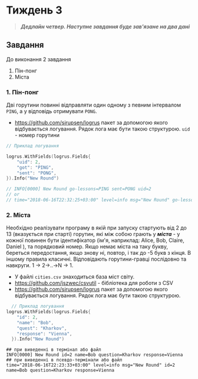# Тиждень 3

> ***Дедлайн  четвер. Наступне завдання буде зав'язане на два дані***

## Завдання

До виконання 2 завдання

1. Пін-понг
2. Міста

### 1. Пін-понг

Дві горутини повинні відправляти один одному з певним інтервалом `PING`, а у відповідь отримувати `PONG`.

- https://github.com/sirupsen/logrus  пакет за допомогою якого відбувається логування. Рядок лога має бути такою структурою. `uid` - номер горутини


```go
// Приклад логування

logrus.WithFields(logrus.Fields{
    "uid": 2,
    "got": "PING",
    "sent": "PONG",
}).Info("New Round")

// INFO[0000] New Round go-lessons=PING sent=PONG uid=2
// or
// time="2018-06-16T22:32:25+03:00" level=info msg="New Round" go-lessons=PING sent=PONG uid=2
```

### 2. Міста

Необхідно реалізувати програму в якій при запуску стартують від 2 до 13 (вказується при старті) горутин, які між собою грають у ***міста*** - у кожної повинен бути ідентифікатор (ім'я, наприклад: Alice, Bob, Claire, Daniel ), та порядковий номер. Якщо немає міста на таку букву, береться передостання, якщо знову ні, повтор, і так до -5 букв з кінця. В іншому правила класичні. Відповідають горутини-гравці послідовно та навкруги. 1 -> 2->..->N -> 1.

- У файлі `cities.csv` знаходиться база міст світу.
- https://github.com/jszwec/csvutil - бібліотека для роботи з CSV
- https://github.com/sirupsen/logrus  пакет за допомогою якого відбувається логування. Рядок лога має бути такою структурою.

```go
  // Приклад логування
logrus.WithFields(logrus.Fields{
    "id": 2,
    "name": "Bob",
    "quest": "Kharkov",
    "response": "Vienna",
  }).Info("New Round")
```

````
## при виведенні в термінал або файл
INFO[0000] New Round id=2 name=Bob question=Kharkov response=Vienna
## при виведенні в псевдо-термінали або файл
time="2018-06-16T22:23:33+03:00" level=info msg="New Round" id=2 name=Bob question=Kharkov response=Vienna
````